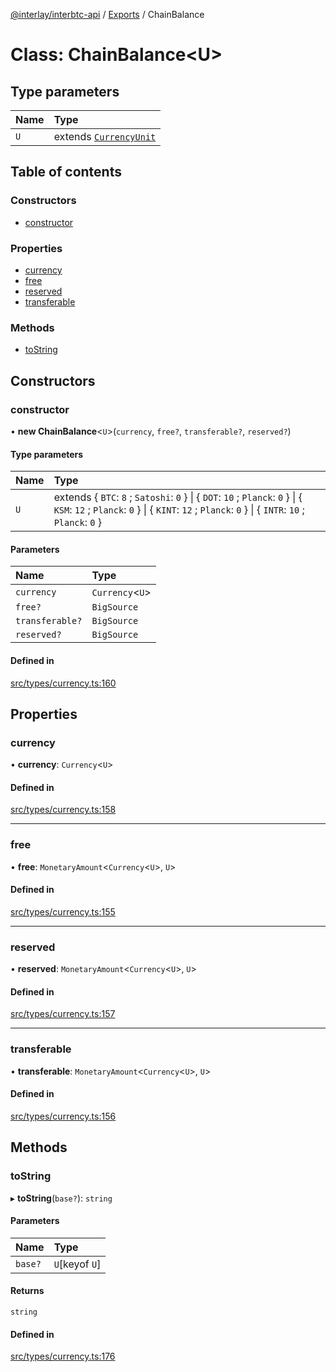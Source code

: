 [@interlay/interbtc-api](/README.md) / [Exports](/modules.md) / ChainBalance

# Class: ChainBalance<U\>

## Type parameters

| Name | Type |
| :------ | :------ |
| `U` | extends [`CurrencyUnit`](/modules.md#currencyunit) |

## Table of contents

### Constructors

- [constructor](/classes/ChainBalance.md#constructor)

### Properties

- [currency](/classes/ChainBalance.md#currency)
- [free](/classes/ChainBalance.md#free)
- [reserved](/classes/ChainBalance.md#reserved)
- [transferable](/classes/ChainBalance.md#transferable)

### Methods

- [toString](/classes/ChainBalance.md#tostring)

## Constructors

### <a id="constructor" name="constructor"></a> constructor

• **new ChainBalance**<`U`\>(`currency`, `free?`, `transferable?`, `reserved?`)

#### Type parameters

| Name | Type |
| :------ | :------ |
| `U` | extends { `BTC`: ``8`` ; `Satoshi`: ``0``  } \| { `DOT`: ``10`` ; `Planck`: ``0``  } \| { `KSM`: ``12`` ; `Planck`: ``0``  } \| { `KINT`: ``12`` ; `Planck`: ``0``  } \| { `INTR`: ``10`` ; `Planck`: ``0``  } |

#### Parameters

| Name | Type |
| :------ | :------ |
| `currency` | `Currency`<`U`\> |
| `free?` | `BigSource` |
| `transferable?` | `BigSource` |
| `reserved?` | `BigSource` |

#### Defined in

[src/types/currency.ts:160](https://github.com/interlay/interbtc-api/blob/b81f698/src/types/currency.ts#L160)

## Properties

### <a id="currency" name="currency"></a> currency

• **currency**: `Currency`<`U`\>

#### Defined in

[src/types/currency.ts:158](https://github.com/interlay/interbtc-api/blob/b81f698/src/types/currency.ts#L158)

___

### <a id="free" name="free"></a> free

• **free**: `MonetaryAmount`<`Currency`<`U`\>, `U`\>

#### Defined in

[src/types/currency.ts:155](https://github.com/interlay/interbtc-api/blob/b81f698/src/types/currency.ts#L155)

___

### <a id="reserved" name="reserved"></a> reserved

• **reserved**: `MonetaryAmount`<`Currency`<`U`\>, `U`\>

#### Defined in

[src/types/currency.ts:157](https://github.com/interlay/interbtc-api/blob/b81f698/src/types/currency.ts#L157)

___

### <a id="transferable" name="transferable"></a> transferable

• **transferable**: `MonetaryAmount`<`Currency`<`U`\>, `U`\>

#### Defined in

[src/types/currency.ts:156](https://github.com/interlay/interbtc-api/blob/b81f698/src/types/currency.ts#L156)

## Methods

### <a id="tostring" name="tostring"></a> toString

▸ **toString**(`base?`): `string`

#### Parameters

| Name | Type |
| :------ | :------ |
| `base?` | `U`[keyof `U`] |

#### Returns

`string`

#### Defined in

[src/types/currency.ts:176](https://github.com/interlay/interbtc-api/blob/b81f698/src/types/currency.ts#L176)
